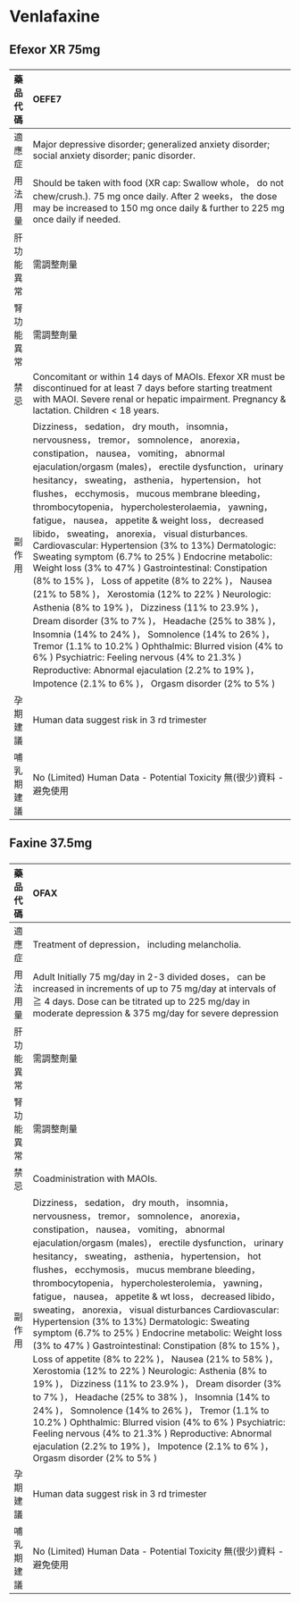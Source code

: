 # Venlafaxine

## Efexor XR 75mg

##### 

| 藥品代碼   | OEFE7                                                                                                                                                                                                                                                                                                                                                                                                                                                                                                                                                                                                                                                                                                                                                                                                                                                                                                                                                                                                                                                                                                                                        |
|:-----------|:---------------------------------------------------------------------------------------------------------------------------------------------------------------------------------------------------------------------------------------------------------------------------------------------------------------------------------------------------------------------------------------------------------------------------------------------------------------------------------------------------------------------------------------------------------------------------------------------------------------------------------------------------------------------------------------------------------------------------------------------------------------------------------------------------------------------------------------------------------------------------------------------------------------------------------------------------------------------------------------------------------------------------------------------------------------------------------------------------------------------------------------------|
| 適應症     | Major depressive disorder; generalized anxiety disorder; social anxiety disorder; panic disorder.                                                                                                                                                                                                                                                                                                                                                                                                                                                                                                                                                                                                                                                                                                                                                                                                                                                                                                                                                                                                                                            |
| 用法用量   | Should be taken with food (XR cap: Swallow whole， do not chew/crush.). 75 mg once daily. After 2 weeks， the dose may be increased to 150 mg once daily & further to 225 mg once daily if needed.                                                                                                                                                                                                                                                                                                                                                                                                                                                                                                                                                                                                                                                                                                                                                                                                                                                                                                                                           |
| 肝功能異常 | 需調整劑量                                                                                                                                                                                                                                                                                                                                                                                                                                                                                                                                                                                                                                                                                                                                                                                                                                                                                                                                                                                                                                                                                                                                   |
| 腎功能異常 | 需調整劑量                                                                                                                                                                                                                                                                                                                                                                                                                                                                                                                                                                                                                                                                                                                                                                                                                                                                                                                                                                                                                                                                                                                                   |
| 禁忌       | Concomitant or within 14 days of MAOIs. Efexor XR must be discontinued for at least 7 days before starting treatment with MAOI. Severe renal or hepatic impairment. Pregnancy & lactation. Children < 18 years.                                                                                                                                                                                                                                                                                                                                                                                                                                                                                                                                                                                                                                                                                                                                                                                                                                                                                                                              |
| 副作用     | Dizziness， sedation， dry mouth， insomnia， nervousness， tremor， somnolence， anorexia， constipation， nausea， vomiting， abnormal ejaculation/orgasm (males)， erectile dysfunction， urinary hesitancy， sweating， asthenia， hypertension， hot flushes， ecchymosis， mucous membrane bleeding， thrombocytopenia， hypercholesterolaemia， yawning， fatigue， nausea， appetite & weight loss， decreased libido， sweating， anorexia， visual disturbances. Cardiovascular: Hypertension (3% to 13%) Dermatologic: Sweating symptom (6.7% to 25% ) Endocrine metabolic: Weight loss (3% to 47% ) Gastrointestinal: Constipation (8% to 15% )， Loss of appetite (8% to 22% )， Nausea (21% to 58% )， Xerostomia (12% to 22% ) Neurologic: Asthenia (8% to 19% )， Dizziness (11% to 23.9% )， Dream disorder (3% to 7% )， Headache (25% to 38% )， Insomnia (14% to 24% )， Somnolence (14% to 26% )， Tremor (1.1% to 10.2% ) Ophthalmic: Blurred vision (4% to 6% ) Psychiatric: Feeling nervous (4% to 21.3% ) Reproductive: Abnormal ejaculation (2.2% to 19% )， Impotence (2.1% to 6% )， Orgasm disorder (2% to 5% ) |
| 孕期建議   | Human data suggest risk in 3 rd trimester                                                                                                                                                                                                                                                                                                                                                                                                                                                                                                                                                                                                                                                                                                                                                                                                                                                                                                                                                                                                                                                                                                    |
| 哺乳期建議 | No (Limited) Human Data - Potential Toxicity 無(很少)資料 - 避免使用                                                                                                                                                                                                                                                                                                                                                                                                                                                                                                                                                                                                                                                                                                                                                                                                                                                                                                                                                                                                                                                                         |

## Faxine 37.5mg

##### 

| 藥品代碼   | OFAX                                                                                                                                                                                                                                                                                                                                                                                                                                                                                                                                                                                                                                                                                                                                                                                                                                                                                                                                                                                                                                                                                                                                  |
|:-----------|:--------------------------------------------------------------------------------------------------------------------------------------------------------------------------------------------------------------------------------------------------------------------------------------------------------------------------------------------------------------------------------------------------------------------------------------------------------------------------------------------------------------------------------------------------------------------------------------------------------------------------------------------------------------------------------------------------------------------------------------------------------------------------------------------------------------------------------------------------------------------------------------------------------------------------------------------------------------------------------------------------------------------------------------------------------------------------------------------------------------------------------------|
| 適應症     | Treatment of depression， including melancholia.                                                                                                                                                                                                                                                                                                                                                                                                                                                                                                                                                                                                                                                                                                                                                                                                                                                                                                                                                                                                                                                                                      |
| 用法用量   | Adult Initially 75 mg/day in 2-3 divided doses， can be increased in increments of up to 75 mg/day at intervals of ≧ 4 days. Dose can be titrated up to 225 mg/day in moderate depression & 375 mg/day for severe depression                                                                                                                                                                                                                                                                                                                                                                                                                                                                                                                                                                                                                                                                                                                                                                                                                                                                                                          |
| 肝功能異常 | 需調整劑量                                                                                                                                                                                                                                                                                                                                                                                                                                                                                                                                                                                                                                                                                                                                                                                                                                                                                                                                                                                                                                                                                                                            |
| 腎功能異常 | 需調整劑量                                                                                                                                                                                                                                                                                                                                                                                                                                                                                                                                                                                                                                                                                                                                                                                                                                                                                                                                                                                                                                                                                                                            |
| 禁忌       | Coadministration with MAOIs.                                                                                                                                                                                                                                                                                                                                                                                                                                                                                                                                                                                                                                                                                                                                                                                                                                                                                                                                                                                                                                                                                                          |
| 副作用     | Dizziness， sedation， dry mouth， insomnia， nervousness， tremor， somnolence， anorexia， constipation， nausea， vomiting， abnormal ejaculation/orgasm (males)， erectile dysfunction， urinary hesitancy， sweating， asthenia， hypertension， hot flushes， ecchymosis， mucus membrane bleeding， thrombocytopenia， hypercholesterolemia， yawning， fatigue， nausea， appetite & wt loss， decreased libido， sweating， anorexia， visual disturbances Cardiovascular: Hypertension (3% to 13%) Dermatologic: Sweating symptom (6.7% to 25% ) Endocrine metabolic: Weight loss (3% to 47% ) Gastrointestinal: Constipation (8% to 15% )， Loss of appetite (8% to 22% )， Nausea (21% to 58% )， Xerostomia (12% to 22% ) Neurologic: Asthenia (8% to 19% )， Dizziness (11% to 23.9% )， Dream disorder (3% to 7% )， Headache (25% to 38% )， Insomnia (14% to 24% )， Somnolence (14% to 26% )， Tremor (1.1% to 10.2% ) Ophthalmic: Blurred vision (4% to 6% ) Psychiatric: Feeling nervous (4% to 21.3% ) Reproductive: Abnormal ejaculation (2.2% to 19% )， Impotence (2.1% to 6% )， Orgasm disorder (2% to 5% ) |
| 孕期建議   | Human data suggest risk in 3 rd trimester                                                                                                                                                                                                                                                                                                                                                                                                                                                                                                                                                                                                                                                                                                                                                                                                                                                                                                                                                                                                                                                                                             |
| 哺乳期建議 | No (Limited) Human Data - Potential Toxicity 無(很少)資料 - 避免使用                                                                                                                                                                                                                                                                                                                                                                                                                                                                                                                                                                                                                                                                                                                                                                                                                                                                                                                                                                                                                                                                  |

